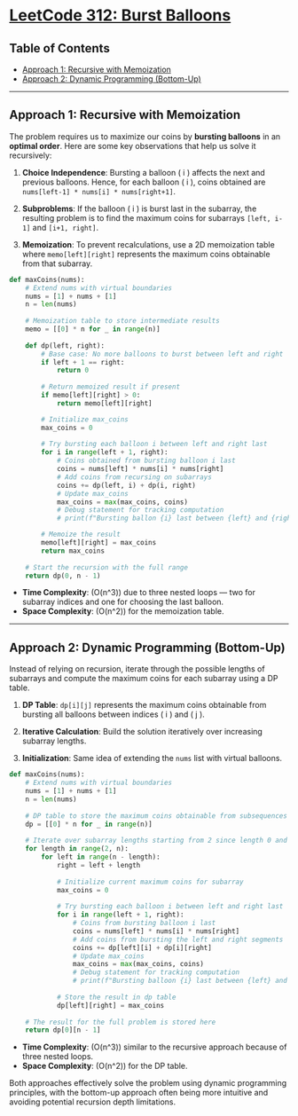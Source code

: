# [LeetCode 312: Burst Balloons](https://leetcode.com/problems/burst-balloons/)

## Table of Contents
- [Approach 1: Recursive with Memoization](#approach-1)
- [Approach 2: Dynamic Programming (Bottom-Up)](#approach-2)

---

## Approach 1: Recursive with Memoization

The problem requires us to maximize our coins by **bursting balloons** in an **optimal order**. Here are some key observations that help us solve it recursively:

1. **Choice Independence**: Bursting a balloon \( i \) affects the next and previous balloons. Hence, for each balloon \( i \), coins obtained are `nums[left-1] * nums[i] * nums[right+1]`.

2. **Subproblems**: If the balloon \( i \) is burst last in the subarray, the resulting problem is to find the maximum coins for subarrays `[left, i-1]` and `[i+1, right]`.

3. **Memoization**: To prevent recalculations, use a 2D memoization table where `memo[left][right]` represents the maximum coins obtainable from that subarray.

```python
def maxCoins(nums):
    # Extend nums with virtual boundaries
    nums = [1] + nums + [1]
    n = len(nums)
    
    # Memoization table to store intermediate results
    memo = [[0] * n for _ in range(n)]
    
    def dp(left, right):
        # Base case: No more balloons to burst between left and right
        if left + 1 == right:
            return 0
        
        # Return memoized result if present
        if memo[left][right] > 0:
            return memo[left][right]

        # Initialize max_coins
        max_coins = 0
        
        # Try bursting each balloon i between left and right last
        for i in range(left + 1, right):
            # Coins obtained from bursting balloon i last
            coins = nums[left] * nums[i] * nums[right]
            # Add coins from recursing on subarrays
            coins += dp(left, i) + dp(i, right)
            # Update max_coins
            max_coins = max(max_coins, coins)
            # Debug statement for tracking computation
            # print(f"Bursting ballon {i} last between {left} and {right}, coins: {coins}, max_coins: {max_coins}")

        # Memoize the result
        memo[left][right] = max_coins
        return max_coins
    
    # Start the recursion with the full range
    return dp(0, n - 1)
```

- **Time Complexity**: \(O(n^3)\) due to three nested loops — two for subarray indices and one for choosing the last balloon.
- **Space Complexity**: \(O(n^2)\) for the memoization table.

---

## Approach 2: Dynamic Programming (Bottom-Up)

Instead of relying on recursion, iterate through the possible lengths of subarrays and compute the maximum coins for each subarray using a DP table.

1. **DP Table**: `dp[i][j]` represents the maximum coins obtainable from bursting all balloons between indices \( i \) and \( j \).

2. **Iterative Calculation**: Build the solution iteratively over increasing subarray lengths.

3. **Initialization**: Same idea of extending the `nums` list with virtual balloons.

```python
def maxCoins(nums):
    # Extend nums with virtual boundaries
    nums = [1] + nums + [1]
    n = len(nums)
    
    # DP table to store the maximum coins obtainable from subsequences
    dp = [[0] * n for _ in range(n)]
    
    # Iterate over subarray lengths starting from 2 since length 0 and 1 are trivial
    for length in range(2, n):
        for left in range(n - length):
            right = left + length
            
            # Initialize current maximum coins for subarray
            max_coins = 0
            
            # Try bursting each balloon i between left and right last
            for i in range(left + 1, right):
                # Coins from bursting balloon i last
                coins = nums[left] * nums[i] * nums[right]
                # Add coins from bursting the left and right segments
                coins += dp[left][i] + dp[i][right]
                # Update max_coins
                max_coins = max(max_coins, coins)
                # Debug statement for tracking computation
                # print(f"Bursting balloon {i} last between {left} and {right}, coins: {coins}, max_coins: {max_coins}")
                
            # Store the result in dp table
            dp[left][right] = max_coins
    
    # The result for the full problem is stored here
    return dp[0][n - 1]
```

- **Time Complexity**: \(O(n^3)\) similar to the recursive approach because of three nested loops.
- **Space Complexity**: \(O(n^2)\) for the DP table.

Both approaches effectively solve the problem using dynamic programming principles, with the bottom-up approach often being more intuitive and avoiding potential recursion depth limitations.

